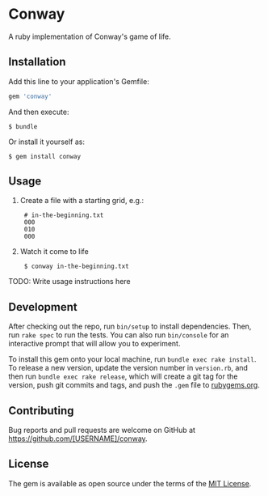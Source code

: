# Conway

A ruby implementation of Conway's game of life.

## Installation

Add this line to your application's Gemfile:

```ruby
gem 'conway'
```

And then execute:

    $ bundle

Or install it yourself as:

    $ gem install conway

## Usage
1. Create a file with a starting grid, e.g.:

        # in-the-beginning.txt
        000
        010
        000

2. Watch it come to life

        $ conway in-the-beginning.txt

TODO: Write usage instructions here

## Development

After checking out the repo, run `bin/setup` to install dependencies. Then, run `rake spec` to run the tests. You can also run `bin/console` for an interactive prompt that will allow you to experiment.

To install this gem onto your local machine, run `bundle exec rake install`. To release a new version, update the version number in `version.rb`, and then run `bundle exec rake release`, which will create a git tag for the version, push git commits and tags, and push the `.gem` file to [rubygems.org](https://rubygems.org).

## Contributing

Bug reports and pull requests are welcome on GitHub at https://github.com/[USERNAME]/conway.


## License

The gem is available as open source under the terms of the [MIT License](http://opensource.org/licenses/MIT).

